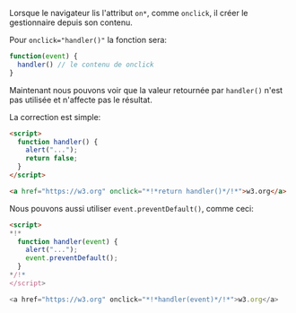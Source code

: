 Lorsque le navigateur lis l'attribut `on*`, comme `onclick`, il créer le gestionnaire depuis son contenu.

Pour `onclick="handler()"` la fonction sera:

```js
function(event) {
  handler() // le contenu de onclick
}
```

Maintenant nous pouvons voir que la valeur retournée par `handler()` n'est pas utilisée et n'affecte pas le résultat.

La correction est simple:

```html run
<script>
  function handler() {
    alert("...");
    return false;
  }
</script>

<a href="https://w3.org" onclick="*!*return handler()*/!*">w3.org</a>
```

Nous pouvons aussi utiliser `event.preventDefault()`, comme ceci:

```html run
<script>
*!*
  function handler(event) {
    alert("...");
    event.preventDefault();
  }
*/!*
</script>

<a href="https://w3.org" onclick="*!*handler(event)*/!*">w3.org</a>
```
